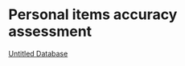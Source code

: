 # Personal items accuracy assessment

[Untitled Database](Personal%20items%20accuracy%20assessment%20cddf8959a360453e9ebd3bb844f9594b/Untitled%20Database%205714998826604a0aa79e75ade7816db6.csv)